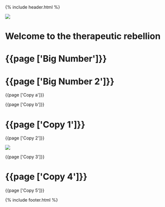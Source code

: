 {% include header.html %}
<div class="som-splash">
  <div class="som_splash__image-wrapper">
    <img class="som-splash__image" src="{{page ['header image'] | prepend: site.baseurl}}">
  </div>
  <div class="som-cirlce__large">
    <h1>Welcome to the <span>therapeutic</span> <span class="som-splash__broken-text">rebellion</span></h1>
  </div>
</div>

<div class="som-panel gridded">
  <div class="som-wrapper flex">
    <div class="som-left">
      <h1 class="numbers">{{page ['Big Number']}}</h1>
      <h1 class="numbers">{{page ['Big Number 2']}}</h1>
    </div>
    <div class="som-right">
      <p class="courier">{{page ['Copy a']}}</p>
      <p class="courier">{{page ['Copy b']}}</p>
    </div>
  </div>
</div>
<div class="som-panel white">
  <div class="som-wrapper flex">
    <div class="som-left">
      <h1>{{page ['Copy 1']}}</h1>
      <p class="courier">{{page ['Copy 2']}}</p>
    </div>
    <div class="som-right">
      <img class="animate-in" src="{{page ['About image'] | prepend: site.baseurl}}">
    </div>
  </div>
</div>
<div class="som-panel olive">
  <div class="som-wrapper flex">
    <div class="som-left">
      <p class="courier">{{page ['Copy 3']}}</p>
      <h1>{{page ['Copy 4']}}</h1>
    </div>
  </div>
</div>
<div class="som-panel blue gridded">
  <div class="circle left"></div>
  <div class="som-wrapper flex">
    <div class="som-left">
      <div class="grid-line"></div>
    </div>
    <div class="som-right">
      <p class="courier">{{page ['Copy 5']}}</p>
    </div>
  </div>
</div>
{% include footer.html %}
